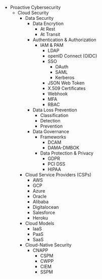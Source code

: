   * Proactive Cybersecurity
    * Cloud Security
      * Data Security
        * Data Encrytion 
          * At Rest
          * At Transit
        * Authentication & Authorization
          * IAM & PAM
            * LDAP
            * openID Connect (OIDC)
            * SSO
              * OAuth
              * SAML
              * Kerberos
            * JSON Web Token
            * X.509 Certificates
            * Webhook
            * MFA
            * RBAC
        * Data Loss Prevention
          * Classification
          * Detection
          * Prevention
        * Data Governance
          * Frameworks 
            * DCAM
            * DAMA-DMBOK
          * Data Protection & Privacy
            * GDPR
            * PCI DSS
            * HIPAA
      * Cloud Service Providers (CSPs)
        * AWS
        * GCP
        * Azure
        * Oracle
        * Alibaba
        * Digitalocean
        * Salesforce
        * Heroku
      * Cloud Models 
        * IaaS
        * PaaS
        * SaaS 
      * Cloud-Native Security
        * CNAPP
          * CSPM
          * CWPP
          * CIEM
          * SSPM
